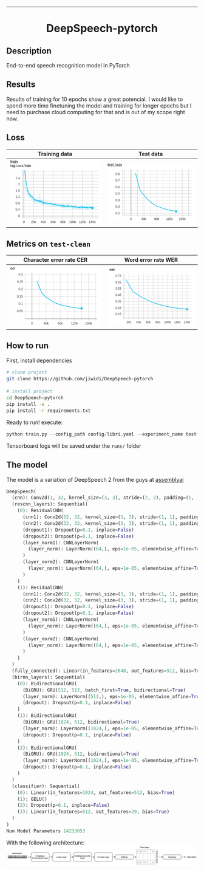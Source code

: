 
---

<div align="center">

# DeepSpeech-pytorch

</div>

## Description
End-to-end speech recognition model in PyTorch

## Results
Results of training for 10 epochs show a great potencial. I would like to spend more time finetuning the model and training for longer epochs but I need to purchase cloud computing for that and is out of my scope right now.

Loss
-----

|        Training data        |          Test data           |
| :-------------------------: | :--------------------------: |
| ![tr](images/trainloss.png) | ![test](images/testloss.png) |

Metrics on `test-clean`
-----

| Character error rate CER |  Word error rate WER   |
| :----------------------: | :--------------------: |
|  ![CER](images/cer.png)  | ![WER](images/wer.png) |

## How to run
First, install dependencies
```bash
# clone project
git clone https://github.com/jiwidi/DeepSpeech-pytorch

# install project
cd DeepSpeech-pytorch
pip install -e .
pip install -r requirements.txt
 ```
Ready to run! execute:
```python
python train.py --config_path config/libri.yaml --experiment_name test
```

Tensorboard logs will be saved under the `runs/` folder

## The model
The model is a variation of DeepSpeech 2 from the guys at [assemblyai](https://www.assemblyai.com/)

```py
DeepSpeech(
  (cnn): Conv2d(1, 32, kernel_size=(3, 3), stride=(2, 2), padding=(1, 1))
  (rescnn_layers): Sequential(
    (0): ResidualCNN(
      (cnn1): Conv2d(32, 32, kernel_size=(3, 3), stride=(1, 1), padding=(1, 1))
      (cnn2): Conv2d(32, 32, kernel_size=(3, 3), stride=(1, 1), padding=(1, 1))
      (dropout1): Dropout(p=0.1, inplace=False)
      (dropout2): Dropout(p=0.1, inplace=False)
      (layer_norm1): CNNLayerNorm(
        (layer_norm): LayerNorm((64,), eps=1e-05, elementwise_affine=True)
      )
      (layer_norm2): CNNLayerNorm(
        (layer_norm): LayerNorm((64,), eps=1e-05, elementwise_affine=True)
      )
    )
    (1): ResidualCNN(
      (cnn1): Conv2d(32, 32, kernel_size=(3, 3), stride=(1, 1), padding=(1, 1))
      (cnn2): Conv2d(32, 32, kernel_size=(3, 3), stride=(1, 1), padding=(1, 1))
      (dropout1): Dropout(p=0.1, inplace=False)
      (dropout2): Dropout(p=0.1, inplace=False)
      (layer_norm1): CNNLayerNorm(
        (layer_norm): LayerNorm((64,), eps=1e-05, elementwise_affine=True)
      )
      (layer_norm2): CNNLayerNorm(
        (layer_norm): LayerNorm((64,), eps=1e-05, elementwise_affine=True)
      )
    )
  )
  (fully_connected): Linear(in_features=2048, out_features=512, bias=True)
  (birnn_layers): Sequential(
    (0): BidirectionalGRU(
      (BiGRU): GRU(512, 512, batch_first=True, bidirectional=True)
      (layer_norm): LayerNorm((512,), eps=1e-05, elementwise_affine=True)
      (dropout): Dropout(p=0.1, inplace=False)
    )
    (1): BidirectionalGRU(
      (BiGRU): GRU(1024, 512, bidirectional=True)
      (layer_norm): LayerNorm((1024,), eps=1e-05, elementwise_affine=True)
      (dropout): Dropout(p=0.1, inplace=False)
    )
    (2): BidirectionalGRU(
      (BiGRU): GRU(1024, 512, bidirectional=True)
      (layer_norm): LayerNorm((1024,), eps=1e-05, elementwise_affine=True)
      (dropout): Dropout(p=0.1, inplace=False)
    )
  )
  (classifier): Sequential(
    (0): Linear(in_features=1024, out_features=512, bias=True)
    (1): GELU()
    (2): Dropout(p=0.1, inplace=False)
    (3): Linear(in_features=512, out_features=29, bias=True)
  )
)
Num Model Parameters 14233053

```
With the following architecture:
![model_architecture](images/model_architecture.png)


